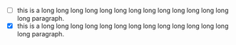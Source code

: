 - [ ] this is a long long long long long long long long long long long long long long paragraph.
- [x] this is a long long long long long long long long long long long long long long paragraph.
